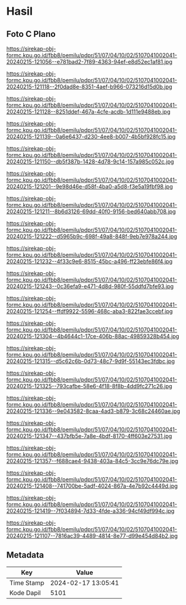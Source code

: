 # Hasil

## Foto C Plano

https://sirekap-obj-formc.kpu.go.id/fbb8/pemilu/pdpr/51/07/04/10/02/5107041002041-20240215-121056--e781bad2-7f89-4363-94ef-e8d52ec1af81.jpg

https://sirekap-obj-formc.kpu.go.id/fbb8/pemilu/pdpr/51/07/04/10/02/5107041002041-20240215-121118--2f0dad8e-8351-4aef-b966-073216d15d0b.jpg

https://sirekap-obj-formc.kpu.go.id/fbb8/pemilu/pdpr/51/07/04/10/02/5107041002041-20240215-121128--8251ddef-467a-4cfe-acdb-1d111e9488eb.jpg

https://sirekap-obj-formc.kpu.go.id/fbb8/pemilu/pdpr/51/07/04/10/02/5107041002041-20240215-121139--0a6e6437-d230-4ee8-b007-4b5bf928fc15.jpg

https://sirekap-obj-formc.kpu.go.id/fbb8/pemilu/pdpr/51/07/04/10/02/5107041002041-20240215-121150--db5f387b-1428-4d78-9c14-157a985c052c.jpg

https://sirekap-obj-formc.kpu.go.id/fbb8/pemilu/pdpr/51/07/04/10/02/5107041002041-20240215-121201--9e98d46e-d58f-4ba0-a5d8-f3e5a19fbf98.jpg

https://sirekap-obj-formc.kpu.go.id/fbb8/pemilu/pdpr/51/07/04/10/02/5107041002041-20240215-121211--8b6d3126-69dd-40f0-9156-bed640abb708.jpg

https://sirekap-obj-formc.kpu.go.id/fbb8/pemilu/pdpr/51/07/04/10/02/5107041002041-20240215-121222--d5965b9c-698f-49a8-848f-9eb7e978a244.jpg

https://sirekap-obj-formc.kpu.go.id/fbb8/pemilu/pdpr/51/07/04/10/02/5107041002041-20240215-121232--4f33c9e6-8515-45bc-a496-ff23ebfe86f4.jpg

https://sirekap-obj-formc.kpu.go.id/fbb8/pemilu/pdpr/51/07/04/10/02/5107041002041-20240215-121243--0c36efa9-e471-4d8d-980f-55ddfd7bfe93.jpg

https://sirekap-obj-formc.kpu.go.id/fbb8/pemilu/pdpr/51/07/04/10/02/5107041002041-20240215-121254--ffdf9922-5596-468c-aba3-822fae3ccebf.jpg

https://sirekap-obj-formc.kpu.go.id/fbb8/pemilu/pdpr/51/07/04/10/02/5107041002041-20240215-121304--4b4644c1-17ce-406b-88ac-49859328b454.jpg

https://sirekap-obj-formc.kpu.go.id/fbb8/pemilu/pdpr/51/07/04/10/02/5107041002041-20240215-121315--d5c62c6b-0d73-48c7-9d9f-55143ec3fdbc.jpg

https://sirekap-obj-formc.kpu.go.id/fbb8/pemilu/pdpr/51/07/04/10/02/5107041002041-20240215-121325--793cafbe-58e6-4f18-8f8b-4dd9fc271c26.jpg

https://sirekap-obj-formc.kpu.go.id/fbb8/pemilu/pdpr/51/07/04/10/02/5107041002041-20240215-121336--9e043582-8caa-4ad3-b879-3c68c24460ae.jpg

https://sirekap-obj-formc.kpu.go.id/fbb8/pemilu/pdpr/51/07/04/10/02/5107041002041-20240215-121347--437bfb5e-7a8e-4bdf-8170-4ff603e27531.jpg

https://sirekap-obj-formc.kpu.go.id/fbb8/pemilu/pdpr/51/07/04/10/02/5107041002041-20240215-121357--f688cae4-9438-403a-84c5-3cc9e76dc79e.jpg

https://sirekap-obj-formc.kpu.go.id/fbb8/pemilu/pdpr/51/07/04/10/02/5107041002041-20240215-121408--741700be-5adf-4024-867a-4e7b92c4449d.jpg

https://sirekap-obj-formc.kpu.go.id/fbb8/pemilu/pdpr/51/07/04/10/02/5107041002041-20240215-121419--7f034894-7d33-4fde-a336-94cf49df994c.jpg

https://sirekap-obj-formc.kpu.go.id/fbb8/pemilu/pdpr/51/07/04/10/02/5107041002041-20240215-121107--7816ac39-4489-4814-8e77-d99e454d84b2.jpg


## Metadata

| Key        | Value               |
| ---------- | ------------------- |
| Time Stamp | 2024-02-17 13:05:41 |
| Kode Dapil | 5101                |



